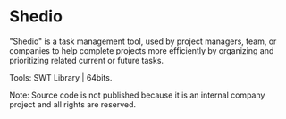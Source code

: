 # Shedio
"Shedio" is a task management tool, used by project managers, team, or companies to help complete projects more efficiently by organizing and prioritizing related current or future tasks.

Tools: SWT Library | 64bits.

Note: Source code is not published because it is an internal company project and all rights are reserved.
